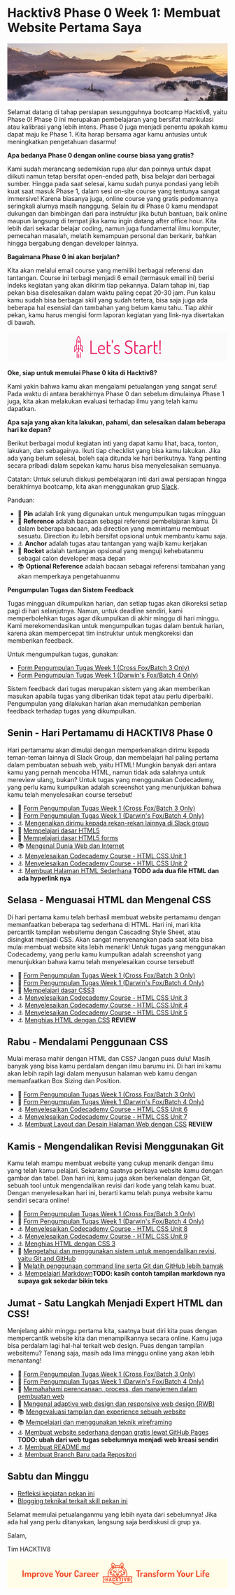 # Hacktiv8 Phase 0 Week 1: Membuat Website Pertama Saya

![Header](assets/header-w1.jpg)

Selamat datang di tahap persiapan sesungguhnya bootcamp Hacktiv8, yaitu Phase 0! Phase 0 ini merupakan pembelajaran yang bersifat matrikulasi atau kalibrasi yang lebih intens. Phase 0 juga menjadi penentu apakah kamu dapat maju ke Phase 1. Kita harap bersama agar kamu antusias untuk meningkatkan pengetahuan dasarmu!

**Apa bedanya Phase 0 dengan online course biasa yang gratis?**

Kami sudah merancang sedemikian rupa alur dan poinnya untuk dapat diikuti namun tetap bersifat open-ended path, bisa belajar dari berbagai sumber. Hingga pada saat selesai, kamu sudah punya pondasi yang lebih kuat saat masuk Phase 1, dalam sesi on-site course yang tentunya sangat immersive! Karena biasanya juga, online course yang gratis pedomannya seringkali alurnya masih nanggung. Selain itu di Phase 0 kamu mendapat dukungan dan bimbingan dari para instruktur jika butuh bantuan, baik online maupun langsung di tempat jika kamu ingin datang after office hour. Kita lebih dari sekadar belajar coding, namun juga fundamental ilmu komputer, pemecahan masalah, melatih kemampuan personal dan berkarir, bahkan hingga bergabung dengan developer lainnya.

**Bagaimana Phase 0 ini akan berjalan?**

Kita akan melalui email course yang memiliki berbagai referensi dan tantangan. Course ini terbagi menjadi 6 email (termasuk email ini) berisi indeks kegiatan yang akan dikirim tiap pekannya. Dalam tahap ini, tiap pekan bisa diselesaikan dalam waktu paling cepat 20-30 jam. Pun kalau kamu sudah bisa berbagai skill yang sudah tertera, bisa saja juga ada beberapa hal esensial dan tambahan yang belum kamu tahu. Tiap akhir pekan, kamu harus mengisi form laporan kegiatan yang link-nya disertakan di bawah.

![Let's start!](assets/start.png)

**Oke, siap untuk memulai Phase 0 kita di Hacktiv8?**

Kami yakin bahwa kamu akan mengalami petualangan yang sangat seru! Pada waktu di antara berakhirnya Phase 0 dan sebelum dimulainya Phase 1 juga, kita akan melakukan evaluasi terhadap ilmu yang telah kamu dapatkan.

**Apa saja yang akan kita lakukan, pahami, dan selesaikan dalam beberapa hari ke depan?**

Berikut berbagai modul kegiatan inti yang dapat kamu lihat, baca, tonton, lakukan, dan sebagainya. Ikuti tiap checklist yang bisa kamu lakukan. Jika ada yang belum selesai, boleh saja ditunda ke hari berikutnya. Yang penting secara pribadi dalam sepekan kamu harus bisa menyelesaikan semuanya.

Catatan: Untuk seluruh diskusi pembelajaran inti dari awal persiapan hingga berakhirnya bootcamp, kita akan menggunakan grup [Slack](https://slack.com/).

Panduan:
- :pushpin: **Pin** adalah link yang digunakan untuk mengumpulkan tugas mingguan
- :notebook_with_decorative_cover: **Reference** adalah bacaan sebagai referensi pembelajaran kamu. Di dalam beberapa bacaan, ada direction yang memintamu membuat sesuatu. Direction itu lebih bersifat opsional untuk membantu kamu saja.
- :anchor: **Anchor** adalah tugas atau tantangan yang wajib kamu kerjakan
- :rocket: **Rocket** adalah tantangan opsional yang menguji kehebatanmu sebagai calon developer masa depan
- :books: **Optional Reference** adalah bacaan sebagai referensi tambahan yang akan memperkaya pengetahuanmu

**Pengumpulan Tugas dan Sistem Feedback**

Tugas mingguan dikumpulkan harian, dan setiap tugas akan dikoreksi setiap pagi di hari selanjutnya. Namun, untuk deadline sendiri, kami memperbolehkan tugas agar dikumpulkan di akhir minggu di hari minggu. Kami merekomendasikan untuk mengumpulkan tugas dalam bentuk harian, karena akan mempercepat tim instruktur untuk mengkoreksi dan memberikan feedback.

Untuk mengumpulkan tugas, gunakan:
- [Form Pengumpulan Tugas Week 1 (Cross Fox/Batch 3 Only)](https://airtable.com/shr1eBxtncmgvk5MK)
- [Form Pengumpulan Tugas Week 1 (Darwin's Fox/Batch 4 Only)](https://airtable.com/shr6xCZnpkf7PjDkb)

Sistem feedback dari tugas merupakan sistem yang akan memberikan masukan apabila tugas yang diberikan tidak tepat atau perlu diperbaiki. Pengumpulan yang dilakukan harian akan memudahkan pemberian feedback terhadap tugas yang dikumpulkan.

## Senin - Hari Pertamamu di HACKTIV8 Phase 0
Hari pertamamu akan dimulai dengan memperkenalkan dirimu kepada teman-teman lainnya di Slack Group, dan
membelajari hal paling pertama dalam pembuatan sebuah web, yaitu HTML! Mungkin banyak dari antara kamu
yang pernah mencoba HTML, namun tidak ada salahnya untuk mereview ulang, bukan? Untuk tugas yang menggunakan Codecademy, yang perlu kamu kumpulkan adalah screenshot yang menunjukkan bahwa kamu telah menyelesaikan course tersebut!

- :pushpin: [Form Pengumpulan Tugas Week 1 (Cross Fox/Batch 3 Only)](https://airtable.com/shr1eBxtncmgvk5MK)
- :pushpin: [Form Pengumpulan Tugas Week 1 (Darwin's Fox/Batch 4 Only)](https://airtable.com/shr6xCZnpkf7PjDkb)
- :anchor:
[Mengenalkan dirimu kepada rekan-rekan lainnya di Slack group](https://github.com/hacktiv8/phase-0-activities/blob/master/modules/introduce-yourself.md)
- :notebook_with_decorative_cover:
[Mempelajari dasar HTML5](https://github.com/hacktiv8/phase-0-activities/blob/master/modules/html5-basics.md)
- :notebook_with_decorative_cover:
[Mempelajari dasar HTML5 forms](https://github.com/hacktiv8/phase-0-activities/blob/master/modules/html5-forms-basics.md)
- :books:
[Mengenal Dunia Web dan Internet](https://github.com/hacktiv8/phase-0-activities/blob/master/modules/internet-web.md)
- :anchor:
[Menyelesaikan Codecademy Course - HTML CSS Unit 1](https://www.codecademy.com/learn/learn-html-css)
- :anchor:
[Menyelesaikan Codecademy Course - HTML CSS Unit 2](https://www.codecademy.com/learn/learn-html-css)
- :anchor:
[Membuat Halaman HTML Sederhana](modules/anchor-laman-web-pertamaku.md)
**TODO ada dua file HTML dan ada hyperlink nya**

## Selasa - Menguasai HTML dan Mengenal CSS
Di hari pertama kamu telah berhasil membuat website pertamamu dengan memanfaatkan beberapa tag sederhana di HTML. Hari ini, mari kita percantik tampilan websitemu dengan Cascading Style Sheet, atau disingkat menjadi CSS. Akan sangat menyenangkan pada saat kita bisa mulai membuat website kita lebih menarik! Untuk tugas yang menggunakan Codecademy, yang perlu kamu kumpulkan adalah screenshot yang menunjukkan bahwa kamu telah menyelesaikan course tersebut!

- :pushpin: [Form Pengumpulan Tugas Week 1 (Cross Fox/Batch 3 Only)](https://airtable.com/shr1eBxtncmgvk5MK)
- :pushpin: [Form Pengumpulan Tugas Week 1 (Darwin's Fox/Batch 4 Only)](https://airtable.com/shr6xCZnpkf7PjDkb)
- :notebook_with_decorative_cover:
[Mempelajari dasar CSS3](https://github.com/hacktiv8/phase-0-activities/blob/master/modules/css3-basics.md)
- :anchor:
[Menyelesaikan Codecademy Course - HTML CSS Unit 3](https://www.codecademy.com/learn/learn-html-css)
- :anchor:
[Menyelesaikan Codecademy Course - HTML CSS Unit 4](https://www.codecademy.com/learn/learn-html-css)
- :anchor:
[Menyelesaikan Codecademy Course - HTML CSS Unit 5](https://www.codecademy.com/learn/learn-html-css)
- :anchor:
[Menghias HTML dengan CSS](modules/anchor-css-selector-and-styling.md) **REVIEW**


## Rabu - Mendalami Penggunaan CSS
Mulai merasa mahir dengan HTML dan CSS? Jangan puas dulu! Masih banyak yang bisa kamu perdalam dengan
ilmu barumu ini. Di hari ini kamu akan lebih rapih lagi dalam menyusun halaman web kamu dengan memanfaatkan
Box Sizing dan Position.

- :pushpin: [Form Pengumpulan Tugas Week 1 (Cross Fox/Batch 3 Only)](https://airtable.com/shr1eBxtncmgvk5MK)
- :pushpin: [Form Pengumpulan Tugas Week 1 (Darwin's Fox/Batch 4 Only)](https://airtable.com/shr6xCZnpkf7PjDkb)
- :anchor:
[Menyelesaikan Codecademy Course - HTML CSS Unit 6](https://www.codecademy.com/learn/learn-html-css)
- :anchor:
[Menyelesaikan Codecademy Course - HTML CSS Unit 7](https://www.codecademy.com/learn/learn-html-css)
- :anchor:
[Membuat Layout dan Desain Halaman Web dengan CSS](modules/anchor-css-layouting.md) **REVIEW**


## Kamis - Mengendalikan Revisi Menggunakan Git
Kamu telah mampu membuat website yang cukup menarik dengan ilmu yang telah kamu pelajari. Sekarang saatnya
perkaya website kamu dengan gambar dan tabel. Dan hari ini, kamu juga akan berkenalan dengan Git, sebuah
tool untuk mengendalikan revisi dari kode yang telah kamu buat. Dengan menyelesaikan hari ini, berarti kamu
telah punya website kamu sendiri secara online!

- :pushpin: [Form Pengumpulan Tugas Week 1 (Cross Fox/Batch 3 Only)](https://airtable.com/shr1eBxtncmgvk5MK)
- :pushpin: [Form Pengumpulan Tugas Week 1 (Darwin's Fox/Batch 4 Only)](https://airtable.com/shr6xCZnpkf7PjDkb)
- :anchor:
[Menyelesaikan Codecademy Course - HTML CSS Unit 8](https://www.codecademy.com/learn/learn-html-css)
- :anchor:
[Menyelesaikan Codecademy Course - HTML CSS Unit 9](https://www.codecademy.com/learn/learn-html-css)
- :anchor:
[Menghias HTML dengan CSS 3](https://github.com/hacktiv8/phase-0-activities/blob/master/modules/menghias-laman-html3.md)
- :notebook_with_decorative_cover:
[Mengetahui dan menggunakan sistem untuk mengendalikan revisi, yaitu Git and GitHub](https://github.com/hacktiv8/phase-0-activities/blob/master/modules/git-github-basics.md)
- :notebook_with_decorative_cover:
[Melatih penggunaan command line serta Git dan GitHub lebih banyak](https://github.com/hacktiv8/phase-0-activities/blob/master/modules/cli-git-github-practice.md)
- :anchor:
[Mempelajari Markdown](https://github.com/hacktiv8/phase-0-activities/blob/master/modules/markdown.md)**TODO: kasih contoh tampilan markdown nya supaya gak sekedar bikin teks**

## Jumat - Satu Langkah Menjadi Expert HTML dan CSS!
Menjelang akhir minggu pertama kita, saatnya buat diri kita puas dengan mempercantik website kita dan
menampilkannya secara online. Kamu juga bisa perdalam lagi hal-hal terkait web design. Puas dengan tampilan
websitemu? Tenang saja, masih ada lima minggu online yang akan lebih menantang!

- :pushpin: [Form Pengumpulan Tugas Week 1 (Cross Fox/Batch 3 Only)](https://airtable.com/shr1eBxtncmgvk5MK)
- :pushpin: [Form Pengumpulan Tugas Week 1 (Darwin's Fox/Batch 4 Only)](https://airtable.com/shr6xCZnpkf7PjDkb)
- :notebook_with_decorative_cover:
[Memahahami perencanaan, process, dan manajemen dalam pembuatan web](https://github.com/hacktiv8/phase-0-activities/blob/master/modules/web-dev-process.md)
- :notebook_with_decorative_cover:
[Mengenal adaptive web design dan responsive web design (RWB)](https://github.com/hacktiv8/phase-0-activities/blob/master/modules/web-design.md)
- :books:
[Mengevaluasi tampilan dan experience sebuah website](https://github.com/hacktiv8/phase-0-activities/blob/master/modules/web-evaluation.md)
- :books:
[Mempelajari dan menggunakan teknik wireframing](https://github.com/hacktiv8/phase-0-activities/blob/master/modules/wireframing.md)
- :anchor:
[Membuat website sederhana dengan gratis lewat GitHub Pages](https://github.com/hacktiv8/phase-0-activities/blob/master/modules/github-pages-rev.md) **TODO: ubah dari web tugas sebelumnya menjadi web kreasi sendiri**
- :anchor:
[Membuat README.md](https://github.com/hacktiv8/phase-0-activities/blob/master/modules/markdown-anchor.md)
- :anchor:
[Membuat Branch Baru pada Repositori](https://github.com/hacktiv8/phase-0-activities/blob/master/modules/git-branch-anchor.md)


## Sabtu dan Minggu

-  [Refleksi kegiatan pekan ini](https://github.com/hacktiv8/phase-0-activities/blob/master/modules/reflection.md)
-  [Blogging teknikal terkait skill pekan ini](https://github.com/hacktiv8/phase-0-activities/blob/master/modules/blog.md)

Selamat memulai petualanganmu yang lebih nyata dari sebelumnya! Jika ada hal yang perlu ditanyakan, langsung saja berdiskusi di grup ya.

Salam,

Tim HACKTIV8

![Hacktiv8 Banner](assets/banner.png)
